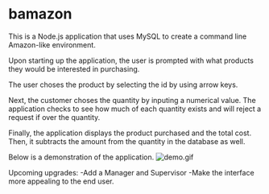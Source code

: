 # bamazon
This is a Node.js application that uses MySQL to create a command line Amazon-like environment. 

Upon starting up the application, the user is prompted with what products they would be interested in purchasing. 

The user choses the product by selecting the id by using arrow keys.

Next, the customer choses the quantity by inputing a numerical value. The application checks to see how much of each quantity exists and will reject a request if over the quantity.

Finally, the application displays the product purchased and the total cost. Then, it subtracts the amount from the quantity in the database as well. 

Below is a demonstration of the application.
![demo.gif](./photos/demo.gif)

Upcoming upgrades:
-Add a Manager and Supervisor
-Make the interface more appealing to the end user.